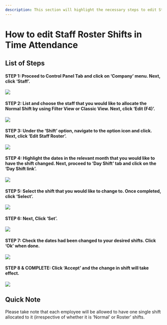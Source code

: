 ```yaml
---
description: This section will highlight the necessary steps to edit Staff Roster Shifts
---
```


# How to edit Staff Roster Shifts in Time Attendance

## List of Steps

#### STEP 1: Proceed to Control Panel Tab and click on ‘Company’ menu. Next, click ‘Staff’.

![](../.gitbook/assets/untitled1%20%286%29.png)



#### STEP 2: List and choose the staff that you would like to allocate the Normal Shift by using Filter View or Classic View. Next, click ‘Edit \(F4\)’.

![](../.gitbook/assets/untitled2%20%2829%29.png)



#### STEP 3: Under the ‘Shift’ option, navigate to the option icon and click. Next, click ‘Edit Staff Roster’.

![](../.gitbook/assets/untitled3%20%281%29.png)



#### STEP 4: Highlight the dates in the relevant month that you would like to have the shift changed. Next, proceed to ‘Day Shift’ tab and click on the ‘Day Shift link’.

![](../.gitbook/assets/untitled4%20%2816%29.png)



#### STEP 5: Select the shift that you would like to change to. Once completed, click ‘Select’.

![](../.gitbook/assets/untitled5%20%2823%29.png)



#### STEP 6: Next, Click ‘Set’.

![](../.gitbook/assets/untitled6%20%2831%29.png)



#### STEP 7: Check the dates had been changed to your desired shifts. Click ‘Ok’ when done.

![](../.gitbook/assets/untitled7%20%2813%29.png)



#### STEP 8 & COMPLETE: Click ‘Accept’ and the change in shift will take effect.

![](../.gitbook/assets/untitled8%20%285%29.png)

## Quick Note

Please take note that each employee will be allowed to have one single shift allocated to it \(irrespective of whether it is ‘Normal’ or Roster’ shifts.

